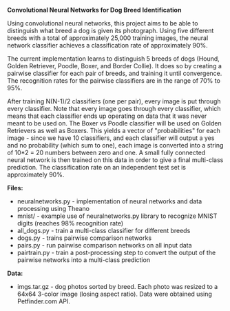 __Convolutional Neural Networks for Dog Breed Identification__

Using convolutional neural networks, this project aims to be able to distinguish what breed a dog is given its photograph.  Using five different breeds with a total of approximately
25,000 training images, the neural network classifier achieves a classification rate of approximately 90%. 

The current implementation learns to distinguish 5 breeds of dogs (Hound, Golden Retriever, Poodle, Boxer, and Border Collie). It does
so by creating a pairwise classifier for each pair of breeds, and training it until convergence. The recognition rates for the pairwise classifiers
are in the range of 70% to 95%. 

After training N(N-1)/2 classifiers (one per pair), every image is put through every classifier. Note that every image goes through every classifier,
which means that each classifier ends up operating on data that it was never meant to be used on. The Boxer vs Poodle classifier will be used on Golden Retrievers
as well as Boxers. This yields a vector of "probabilities" for each image - since we have 10 classifiers, and each classifier will output a yes and no probability (which sum to one),
each image is converted into a string of 10\*2 = 20 numbers between zero and one. A small fully connected neural network is then trained on this data in order
to give a final multi-class prediction. The classification rate on an independent test set is approximately 90%.

__Files:__
* neuralnetworks.py - implementation of neural networks and data processing using Theano
* mnist/            - example use of neuralnetworks.py library to recognize MNIST digits (reaches 98% recognition rate)
* all\_dogs.py      - train a multi-class classifier for different breeds
* dogs.py           - trains pairwise comparison networks
* pairs.py          - run pairwise comparison networks on all input data
* pairtrain.py      - train a post-processing step to convert the output of the pairwise networks into a multi-class prediction

__Data:__
* imgs.tar.gz       - dog photos sorted by breed. Each photo was resized to a 64x64 3-color image (losing aspect ratio). Data were obtained using Petfinder.com API.
